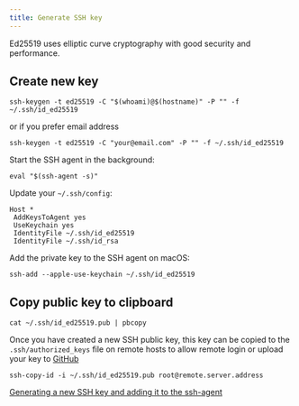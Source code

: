 ```yaml
---
title: Generate SSH key
---
```


Ed25519 uses elliptic curve cryptography with good security and performance.

## Create new key

```shell
ssh-keygen -t ed25519 -C "$(whoami)@$(hostname)" -P "" -f ~/.ssh/id_ed25519
```

or if you prefer email address

```shell
ssh-keygen -t ed25519 -C "your@email.com" -P "" -f ~/.ssh/id_ed25519
```

Start the SSH agent in the background:

```shell
eval "$(ssh-agent -s)"
```

Update your `~/.ssh/config`:

```text
Host *
 AddKeysToAgent yes
 UseKeychain yes
 IdentityFile ~/.ssh/id_ed25519
 IdentityFile ~/.ssh/id_rsa
```

Add the private key to the SSH agent on macOS:

```shell
ssh-add --apple-use-keychain ~/.ssh/id_ed25519
```

## Copy public key to clipboard

```shell
cat ~/.ssh/id_ed25519.pub | pbcopy
```

Once you have created a new SSH public key, this key can be copied to the `.ssh/authorized_keys` file on remote hosts
to allow remote login or upload your key to [GitHub](https://github.com/settings/keys)

```shell
ssh-copy-id -i ~/.ssh/id_ed25519.pub root@remote.server.address
```

[Generating a new SSH key and adding it to the ssh-agent](https://docs.github.com/en/authentication/connecting-to-github-with-ssh/generating-a-new-ssh-key-and-adding-it-to-the-ssh-agent)